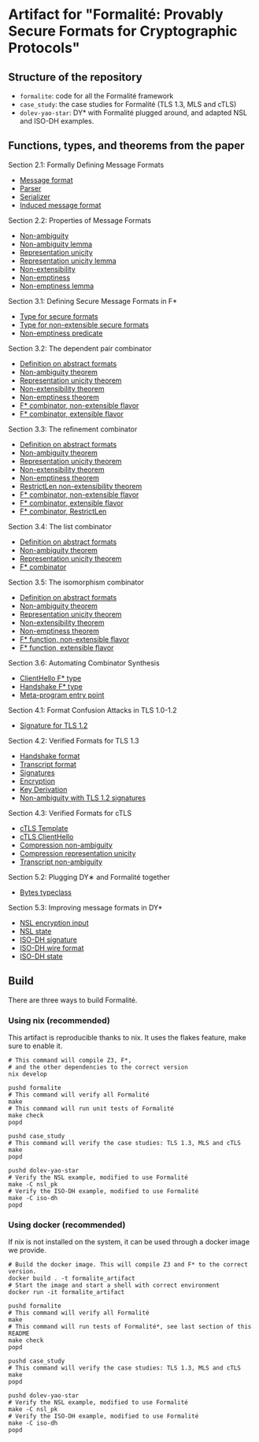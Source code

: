 # Artifact for "Formalité: Provably Secure Formats for Cryptographic Protocols"

## Structure of the repository

- `formalite`: code for all the Formalité framework
- `case_study`: the case studies for Formalité (TLS 1.3, MLS and cTLS)
- `dolev-yao-star`: DY* with Formalité plugged around, and adapted NSL and ISO-DH examples.

## Functions, types, and theorems from the paper

Section 2.1: Formally Defining Message Formats

- [Message format](formalite/src/Comparse.AbstractFormats.fst#L11)
- [Parser](formalite/src/Comparse.AbstractFormats.fst#L22)
- [Serializer](formalite/src/Comparse.AbstractFormats.fst#L35)
- [Induced message format](formalite/src/Comparse.AbstractFormats.fst#L42)

Section 2.2: Properties of Message Formats

- [Non-ambiguity](formalite/src/Comparse.AbstractFormats.fst#L65)
- [Non-ambiguity lemma](formalite/src/Comparse.AbstractFormats.fst#L124)
- [Representation unicity](formalite/src/Comparse.AbstractFormats.fst#L72)
- [Representation unicity lemma](formalite/src/Comparse.AbstractFormats.fst#L141)
- [Non-extensibility](formalite/src/Comparse.AbstractFormats.fst#L168)
- [Non-emptiness](formalite/src/Comparse.AbstractFormats.fst#L160)
- [Non-emptiness lemma](formalite/src/Comparse.AbstractFormats.fst#L247)

Section 3.1: Defining Secure Message Formats in F*

- [Type for secure formats](formalite/src/Comparse.Parser.Builtins.fsti#L16)
- [Type for non-extensible secure formats](formalite/src/Comparse.Parser.Builtins.fsti#L45)
- [Non-emptiness predicate](formalite/src/Comparse.Parser.Builtins.fsti#L140)

Section 3.2: The dependent pair combinator

- [Definition on abstract formats](formalite/src/Comparse.AbstractFormats.fst#L266)
- [Non-ambiguity theorem](formalite/src/Comparse.AbstractFormats.fst#L276)
- [Representation unicity theorem](formalite/src/Comparse.AbstractFormats.fst#L301)
- [Non-extensibility theorem](formalite/src/Comparse.AbstractFormats.fst#L311)
- [Non-emptiness theorem](formalite/src/Comparse.AbstractFormats.fst#L337)
- [F* combinator, non-extensible flavor](formalite/src/Comparse.Parser.Builtins.fsti#L216)
- [F* combinator, extensible flavor](formalite/src/Comparse.Parser.Builtins.fsti#L262)

Section 3.3: The refinement combinator

- [Definition on abstract formats](formalite/src/Comparse.AbstractFormats.fst#L526)
- [Non-ambiguity theorem](formalite/src/Comparse.AbstractFormats.fst#L534)
- [Representation unicity theorem](formalite/src/Comparse.AbstractFormats.fst#L543)
- [Non-extensibility theorem](formalite/src/Comparse.AbstractFormats.fst#L552)
- [Non-emptiness theorem](formalite/src/Comparse.AbstractFormats.fst#L561)
- [RestrictLen non-extensibility theorem](formalite/src/Comparse.AbstractFormats.fst#L580)
- [F* combinator, non-extensible flavor](formalite/src/Comparse.Parser.Builtins.fsti#L409)
- [F* combinator, extensible flavor](formalite/src/Comparse.Parser.Builtins.fsti#L446)
- [F* combinator, RestrictLen](formalite/src/Comparse.Parser.Builtins.fsti#L593)

Section 3.4: The list combinator

- [Definition on abstract formats](formalite/src/Comparse.AbstractFormats.fst#L355)
- [Non-ambiguity theorem](formalite/src/Comparse.AbstractFormats.fst#L412)
- [Representation unicity theorem](formalite/src/Comparse.AbstractFormats.fst#L460)
- [F* combinator](formalite/src/Comparse.Parser.Builtins.fsti#L465)

Section 3.5: The isomorphism combinator

- [Definition on abstract formats](formalite/src/Comparse.AbstractFormats.fst#L474)
- [Non-ambiguity theorem](formalite/src/Comparse.AbstractFormats.fst#L482)
- [Representation unicity theorem](formalite/src/Comparse.AbstractFormats.fst#L492)
- [Non-extensibility theorem](formalite/src/Comparse.AbstractFormats.fst#L502)
- [Non-emptiness theorem](formalite/src/Comparse.AbstractFormats.fst#L512)
- [F* function, non-extensible flavor](formalite/src/Comparse.Parser.Builtins.fsti#L304)
- [F* function, extensible flavor](formalite/src/Comparse.Parser.Builtins.fsti#L364)

Section 3.6: Automating Combinator Synthesis

- [ClientHello F* type](case_study/src/TLS13.MessageFormats.fst#L329)
- [Handshake F* type](case_study/src/TLS13.MessageFormats.fst#L1003)
- [Meta-program entry point](formalite/src/Comparse.Tactic.GenerateParser.fst#L810)

Section 4.1: Format Confusion Attacks in TLS 1.0-1.2

- [Signature for TLS 1.2](case_study/src/TLS13.Signatures.fst#L679)

Section 4.2: Verified Formats for TLS 1.3

- [Handshake format](case_study/src/TLS13.MessageFormats.fst#L1003)
- [Transcript format](case_study/src/TLS13.MessageFormats.fst#L1019)
- [Signatures](case_study/src/TLS13.Signatures.fst#L87)
- [Encryption](case_study/src/TLS13.CryptoInput.fst#L26)
- [Key Derivation](case_study/src/TLS13.CryptoInput.fst#L12)
- [Non-ambiguity with TLS 1.2 signatures](case_study/src/TLS13.Signatures.fst#L695)

Section 4.3: Verified Formats for cTLS

- [cTLS Template](case_study/src/CTLS.Profile.fst#L67)
- [cTLS ClientHello](case_study/src/CTLS.MessageFormats.fst#L549)
- [Compression non-ambiguity](case_study/src/CTLS.Compressions.fst#L23)
- [Compression representation unicity](case_study/src/CTLS.Compressions.fst#L34)
- [Transcript non-ambiguity](case_study/src/CTLS.Transcript.fst#L432)

Section 5.2: Plugging DY∗ and Formalité together

- [Bytes typeclass](formalite/src/Comparse.Bytes.Typeclass.fsti#L22)

Section 5.3: Improving message formats in DY*

- [NSL encryption input](dolev-yao-star/nsl_pk/NSL.Messages.fst#L23)
- [NSL state](dolev-yao-star/nsl_pk/NSL.Sessions.fst#L26)
- [ISO-DH signature](dolev-yao-star/iso-dh/ISODH.Messages.fsti#L22)
- [ISO-DH wire format](dolev-yao-star/iso-dh/ISODH.Messages.fsti#L86)
- [ISO-DH state](dolev-yao-star/iso-dh/ISODH.Sessions.fsti#L28)

## Build

There are three ways to build Formalité.

### Using nix (recommended)

This artifact is reproducible thanks to nix.
It uses the flakes feature, make sure to enable it.

    # This command will compile Z3, F*,
    # and the other dependencies to the correct version
    nix develop

    pushd formalite
    # This command will verify all Formalité
    make
    # This command will run unit tests of Formalité
    make check
    popd

    pushd case_study
    # This command will verify the case studies: TLS 1.3, MLS and cTLS
    make
    popd

    pushd dolev-yao-star
    # Verify the NSL example, modified to use Formalité
    make -C nsl_pk
    # Verify the ISO-DH example, modified to use Formalité
    make -C iso-dh
    popd

### Using docker (recommended)

If nix is not installed on the system, it can be used through a docker image we provide.

    # Build the docker image. This will compile Z3 and F* to the correct version.
    docker build . -t formalite_artifact
    # Start the image and start a shell with correct environment
    docker run -it formalite_artifact

    pushd formalite
    # This command will verify all Formalité
    make
    # This command will run tests of Formalité*, see last section of this README
    make check
    popd

    pushd case_study
    # This command will verify the case studies: TLS 1.3, MLS and cTLS
    make
    popd

    pushd dolev-yao-star
    # Verify the NSL example, modified to use Formalité
    make -C nsl_pk
    # Verify the ISO-DH example, modified to use Formalité
    make -C iso-dh
    popd

